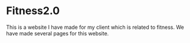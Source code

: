 # Fitness2.0
This is a website I have made for my client which is related to fitness. We have made several pages for this  website.
